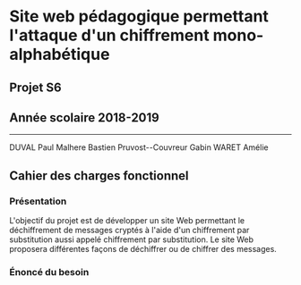 # Site web pédagogique permettant l'attaque d'un chiffrement mono-alphabétique
## Projet S6
## Année scolaire 2018-2019

-------------

DUVAL Paul
Malhere Bastien
Pruvost--Couvreur Gabin
WARET Amélie


## Cahier des charges fonctionnel
### Présentation
L'objectif du projet est de développer un site Web permettant le déchiffrement de messages cryptés à l'aide d'un chiffrement par substitution aussi appelé chiffrement par substitution.
Le site Web proposera différentes façons de déchiffrer ou de chiffrer des messages. 

### Énoncé du besoin
